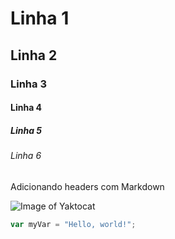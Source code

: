# Linha 1
## Linha 2
### Linha 3
#### Linha 4
##### Linha 5
###### Linha 6

Adicionando headers com Markdown

![Image of Yaktocat](https://octodex.github.com/images/yaktocat.png)


``` javascript
var myVar = "Hello, world!";
```
